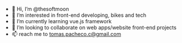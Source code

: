 - 👋 Hi, I’m @thesoftmoon
- 👀 I’m interested in front-end developing, bikes and tech
- 🌱 I’m currently learning vue.js framework
- 💞️ I’m looking to collaborate on web apps/website front-end projects
- 📫 reach me to tomas.pacheco.c@gmail.com

<!---
thesoftmoon/thesoftmoon is a ✨ special ✨ repository because its `README.md` (this file) appears on your GitHub profile.
You can click the Preview link to take a look at your changes.
--->
